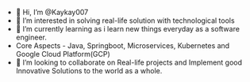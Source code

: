 - 👋 Hi, I’m @Kaykay007
- 👀 I’m interested in solving real-life solution with technological tools
- 🌱 I’m currently learning as i learn new things everyday as a software engineer.
-   Core Aspects - Java, Springboot, Microservices, Kubernetes and Google Cloud Platform(GCP)
- 💞️ I’m looking to collaborate on Real-life projects and Implement good Innovative Solutions to the world as a whole. 

<!---
Kaykay007/Kaykay007 is a ✨ special ✨ repository because its `README.md` (this file) appears on your GitHub profile.
You can click the Preview link to take a look at your changes.
--->
